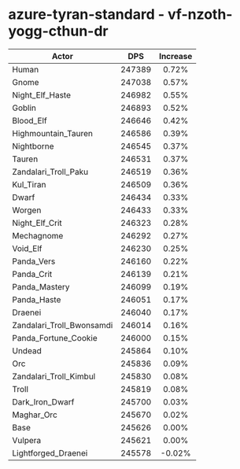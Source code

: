 # azure-tyran-standard - vf-nzoth-yogg-cthun-dr
| Actor | DPS | Increase |
|---|:---:|:---:|
|Human|247389|0.72%|
|Gnome|247038|0.57%|
|Night_Elf_Haste|246982|0.55%|
|Goblin|246893|0.52%|
|Blood_Elf|246646|0.42%|
|Highmountain_Tauren|246586|0.39%|
|Nightborne|246545|0.37%|
|Tauren|246531|0.37%|
|Zandalari_Troll_Paku|246519|0.36%|
|Kul_Tiran|246509|0.36%|
|Dwarf|246434|0.33%|
|Worgen|246433|0.33%|
|Night_Elf_Crit|246323|0.28%|
|Mechagnome|246292|0.27%|
|Void_Elf|246230|0.25%|
|Panda_Vers|246160|0.22%|
|Panda_Crit|246139|0.21%|
|Panda_Mastery|246099|0.19%|
|Panda_Haste|246051|0.17%|
|Draenei|246040|0.17%|
|Zandalari_Troll_Bwonsamdi|246014|0.16%|
|Panda_Fortune_Cookie|246000|0.15%|
|Undead|245864|0.10%|
|Orc|245836|0.09%|
|Zandalari_Troll_Kimbul|245830|0.08%|
|Troll|245819|0.08%|
|Dark_Iron_Dwarf|245700|0.03%|
|Maghar_Orc|245670|0.02%|
|Base|245626|0.00%|
|Vulpera|245621|0.00%|
|Lightforged_Draenei|245578|-0.02%|
